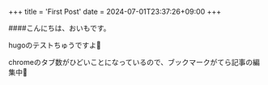 +++
title = 'First Post'
date = 2024-07-01T23:37:26+09:00
+++

####こんにちは、おいもです。
  
hugoのテストちゅうですよ🍠  
  
chromeのタブ数がひどいことになっているので、ブックマークがてら記事の編集中👀